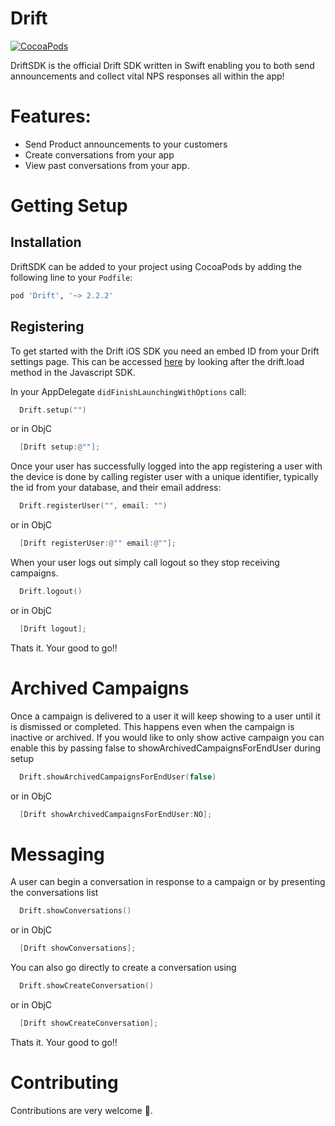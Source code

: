 Drift
============
[![CocoaPods](https://img.shields.io/cocoapods/v/Drift.svg)](https://github.com/Driftt/drift-sdk-ios)

DriftSDK is the official Drift SDK written in Swift enabling you to both send announcements and collect vital NPS responses all within the app!


# Features:
- Send Product announcements to your customers
- Create conversations from your app
- View past conversations from your app.


# Getting Setup

## Installation
DriftSDK can be added to your project using CocoaPods by adding the following line to your `Podfile`:

```ruby
pod 'Drift', '~> 2.2.2'
```

## Registering

To get started with the Drift iOS SDK you need an embed ID from your Drift settings page. This can be accessed [here](https://app.drift.com/settings/livechat) by looking after the drift.load method in the Javascript SDK.

In your AppDelegate `didFinishLaunchingWithOptions` call:
```Swift
  Drift.setup("")
```

or in ObjC
```objectivec
  [Drift setup:@""];
```

Once your user has successfully logged into the app registering a user with the device is done by calling register user with a unique identifier, typically the id from your database, and their email address:

```Swift
  Drift.registerUser("", email: "")
```
or in ObjC
```objectivec
  [Drift registerUser:@"" email:@""];
```

When your user logs out simply call logout so they stop receiving campaigns.

```Swift
  Drift.logout()
```

or in ObjC

```objectivec
  [Drift logout];
```

Thats it. Your good to go!!

# Archived Campaigns

Once a campaign is delivered to a user it will keep showing to a user until it is dismissed or completed. This happens even when the campaign is inactive or archived. If you would like to only show active campaign you can enable this by passing false to showArchivedCampaignsForEndUser during setup

```Swift
  Drift.showArchivedCampaignsForEndUser(false)
```

or in ObjC

```objectivec
  [Drift showArchivedCampaignsForEndUser:NO];
```


# Messaging

A user can begin a conversation in response to a campaign or by presenting the conversations list

```Swift
  Drift.showConversations()
```

or in ObjC

```objectivec
  [Drift showConversations];
```

You can also go directly to create a conversation using

```Swift
  Drift.showCreateConversation()
```

or in ObjC

```objectivec
  [Drift showCreateConversation];
```

Thats it. Your good to go!!


# Contributing

Contributions are very welcome 🤘.
